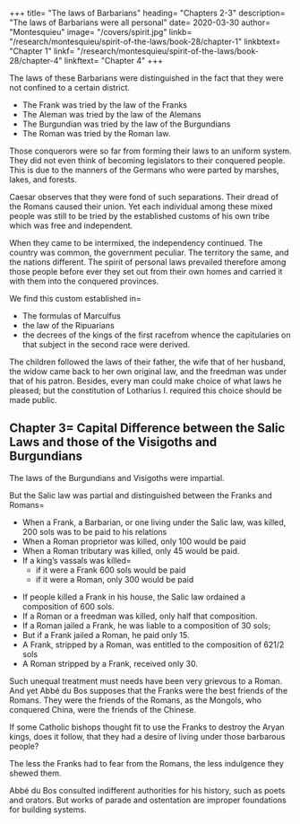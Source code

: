 

+++
title=  "The laws of Barbarians"
heading=  "Chapters 2-3"
description=  "The laws of Barbarians were all personal"
date=  2020-03-30
author=  "Montesquieu"
image= "/covers/spirit.jpg"
linkb=  "/research/montesquieu/spirit-of-the-laws/book-28/chapter-1"
linkbtext=  "Chapter 1"
linkf=  "/research/montesquieu/spirit-of-the-laws/book-28/chapter-4"
linkftext=  "Chapter 4"
+++

The laws of these Barbarians were distinguished in the fact that they were not confined to a certain district.
- The Frank was tried by the law of the Franks
- The Aleman was tried by the law of the Alemans
- The Burgundian was tried by the law of the Burgundians
- The Roman was tried by the Roman law.

Those conquerors were so far from forming their laws to an uniform system. They did not even think of becoming legislators to their conquered people. This is due to the manners of the Germans who were parted by marshes, lakes, and forests.
    
Caesar observes that they were fond of such separations. Their dread of the Romans caused their union. Yet each individual among these mixed people was still to be tried by the established customs of his own tribe which was free and independent.

When they came to be intermixed, the independency continued. The country was common, the government peculiar. The territory the same, and the nations different. The spirit of personal laws prevailed therefore among those people before ever they set out from their own homes and carried it with them into the conquered provinces.

We find this custom established in= 
- The formulas of Marculfus
- the law of the Ripuarians
- the decrees of the kings of the first racefrom whence the capitularies on that subject in the second race were derived.

The children followed the laws of their father, the wife that of her husband, the widow came back to her own original law, and the freedman was under that of his patron. Besides, every man could make choice of what laws he pleased; but the constitution of Lotharius I. required this choice should be made public.




## Chapter 3=  Capital Difference between the Salic Laws and those of the Visigoths and Burgundians

The laws of the Burgundians and Visigoths were impartial.

But the Salic law was partial and distinguished between the Franks and Romans= 
- When a Frank, a Barbarian, or one living under the Salic law, was killed, 200 sols was to be paid to his relations
- When a Roman proprietor was killed, only 100 would be paid
- When a Roman tributary was killed, only 45 would be paid.
- If a king’s vassals was killed= 
  - if it were a Frank 600 sols would be paid
  - if it were a Roman, only 300 would be paid

<!-- The Salic law made therefore a cruel distinction between the Frank and Roman lord, and the Frank and Roman commoner. -->

- If people killed a Frank in his house, the Salic law ordained a composition of 600 sols.
- If a Roman or a freedman was killed, only half that composition.
- If a Roman jailed a Frank, he was liable to a composition of 30 sols;
- But if a Frank jailed a Roman, he paid only 15.
- A Frank, stripped by a Roman, was entitled to the composition of 621/2 sols
- A Roman stripped by a Frank, received only 30.

Such unequal treatment must needs have been very grievous to a Roman. And yet Abbé du Bos supposes that the Franks were the best friends of the Romans. They were the friends of the Romans, as the Mongols, who conquered China, were the friends of the Chinese.

If some Catholic bishops thought fit to use the Franks to destroy the Aryan kings, does it follow, that they had a desire of living under those barbarous people?

The less the Franks had to fear from the Romans, the less indulgence they shewed them.

Abbé du Bos consulted indifferent authorities for his history, such as poets and orators. But works of parade and ostentation are improper foundations for building systems.

